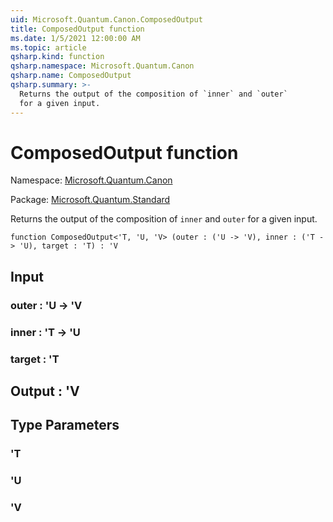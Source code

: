 ```yaml
---
uid: Microsoft.Quantum.Canon.ComposedOutput
title: ComposedOutput function
ms.date: 1/5/2021 12:00:00 AM
ms.topic: article
qsharp.kind: function
qsharp.namespace: Microsoft.Quantum.Canon
qsharp.name: ComposedOutput
qsharp.summary: >-
  Returns the output of the composition of `inner` and `outer`
  for a given input.
---
```


# ComposedOutput function

Namespace: [Microsoft.Quantum.Canon](xref:Microsoft.Quantum.Canon)

Package: [Microsoft.Quantum.Standard](https://nuget.org/packages/Microsoft.Quantum.Standard)


Returns the output of the composition of `inner` and `outer`for a given input.

```qsharp
function ComposedOutput<'T, 'U, 'V> (outer : ('U -> 'V), inner : ('T -> 'U), target : 'T) : 'V
```


## Input

### outer : 'U -> 'V




### inner : 'T -> 'U




### target : 'T





## Output : 'V



## Type Parameters

### 'T


### 'U


### 'V


